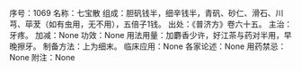 序号：1069
名称：七宝散
组成：胆矾钱半，细辛钱半，青矾、砂仁、滑石、川芎、荜茇（如有虫用，无不用），五倍子1钱。
出处：《普济方》卷六十五。
主治：牙疼。
加减：None
功效：None
用法用量：加麝香少许，好江茶与药对半用，早晚擦牙。
制备方法：上为细末。
临床应用：None
各家论述：None
用药禁忌：None
附注：None
